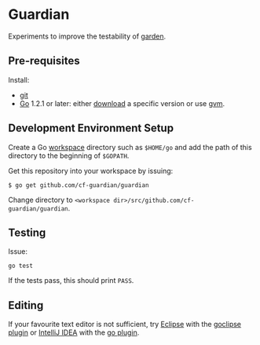 # Guardian

Experiments to improve the testability of [garden](https://github.com/pivotal-cf-experimental/garden).

## Pre-requisites

Install:
* [git](http://git-scm.com/downloads)
* [Go](http://golang.org/) 1.2.1 or later: either [download](http://golang.org/doc/install) a specific version or use [gvm](https://github.com/moovweb/gvm).

## Development Environment Setup

Create a Go [workspace](http://golang.org/doc/code.html#Organization) directory such as `$HOME/go` and add the path of this directory to the beginning of `$GOPATH`.

Get this repository into your workspace by issuing:
```
$ go get github.com/cf-guardian/guardian
```

Change directory to `<workspace dir>/src/github.com/cf-guardian/guardian`.

## Testing

Issue:
```
go test
```

If the tests pass, this should print `PASS`.

## Editing

If your favourite text editor is not sufficient, try [Eclipse](http://www.eclipse.org/downloads/) with the [goclipse plugin](https://github.com/sesteel/goclipse) or [IntelliJ IDEA](http://www.jetbrains.com/idea/) with the [go plugin](https://github.com/go-lang-plugin-org/go-lang-idea-plugin).
